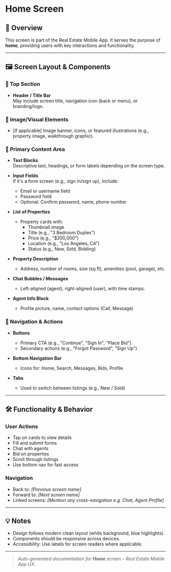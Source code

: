 # Home Screen

## 🧭 Overview
This screen is part of the Real Estate Mobile App. It serves the purpose of **home**, providing users with key interactions and functionality.

---

## 🖼️ Screen Layout & Components

### 📍 Top Section
- **Header / Title Bar**  
  May include screen title, navigation icon (back or menu), or branding/logo.

### 📸 Image/Visual Elements
- [If applicable] Image banner, icons, or featured illustrations (e.g., property image, walkthrough graphic).

### 🔢 Primary Content Area
- **Text Blocks**  
  Descriptive text, headings, or form labels depending on the screen type.

- **Input Fields**  
  If it's a form screen (e.g., sign in/sign up), include:
  - Email or username field
  - Password field
  - Optional: Confirm password, name, phone number

- **List of Properties**  
  - Property cards with:
    - Thumbnail image
    - Title (e.g., "3 Bedroom Duplex")
    - Price (e.g., "$200,000")
    - Location (e.g., "Los Angeles, CA")
    - Status (e.g., New, Sold, Bidding)

- **Property Description**  
  - Address, number of rooms, size (sq ft), amenities (pool, garage), etc.

- **Chat Bubbles / Messages**  
  - Left-aligned (agent), right-aligned (user), with time stamps.

- **Agent Info Block**  
  - Profile picture, name, contact options (Call, Message)

### 🧭 Navigation & Actions
- **Buttons**  
  - Primary CTA (e.g., "Continue", "Sign In", "Place Bid")
  - Secondary actions (e.g., "Forgot Password", "Sign Up")

- **Bottom Navigation Bar**  
  - Icons for: Home, Search, Messages, Bids, Profile

- **Tabs**  
  - Used to switch between listings (e.g., New / Sold)

---

## 🛠️ Functionality & Behavior

### User Actions
- Tap on cards to view details
- Fill and submit forms
- Chat with agents
- Bid on properties
- Scroll through listings
- Use bottom nav for fast access

### Navigation
- Back to: _[Previous screen name]_
- Forward to: _[Next screen name]_
- Linked screens: _[Mention any cross-navigation e.g. Chat, Agent Profile]_

---

## 💡 Notes
- Design follows modern clean layout (white background, blue highlights).
- Components should be responsive across devices.
- Accessibility: Use labels for screen readers where applicable.

---

> _Auto-generated documentation for **Home** screen – Real Estate Mobile App UX._
